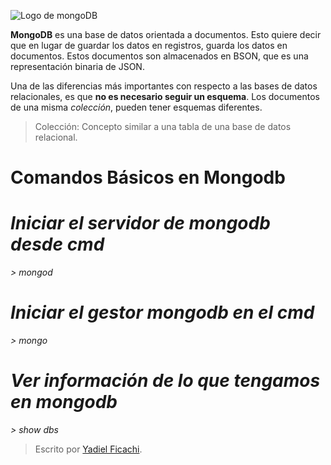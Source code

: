 ![Logo de mongoDB](https://www.codejobs.biz/www/lib/files/images/d8101c974cfd4ca.jpg)

**MongoDB** es una base de datos orientada a documentos. Esto quiere decir que en lugar de guardar los datos en registros, guarda los datos en documentos. Estos documentos son almacenados en BSON, que es una representación binaria de JSON.

Una de las diferencias más importantes con respecto a las bases de datos relacionales, es que **no es necesario seguir un esquema**. Los documentos de una misma _colección_, pueden tener esquemas diferentes.

> Colección: Concepto similar a una tabla de una base de datos relacional.
# Comandos Básicos en Mongodb

# *Iniciar el servidor de mongodb desde cmd*

*> mongod*

# *Iniciar el gestor mongodb en el cmd*

*> mongo*

# *Ver información de lo que tengamos en mongodb*

*> show dbs*


> Escrito por [Yadiel Ficachi](https://github.com/YadielFicachi).
